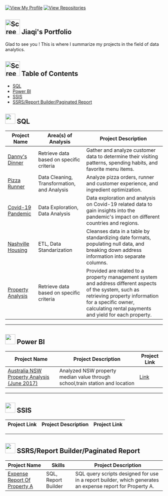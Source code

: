 [![View My Profile](https://img.shields.io/badge/View-My_Profile-green?logo=GitHub)](https://github.com/jiaqiyu1)
[![View Repositories](https://img.shields.io/badge/View-My_Repositories-blue?logo=GitHub)](https://github.com/jiaqiyu1?tab=repositories)



##  <img width="47" alt="Screen Shot 2023-05-12 at 2 48 50 PM" src="https://github.com/jiaqiyu1/Portfolio_Guide/assets/84236678/26d13e65-3ee9-4c22-9e1f-0a632ac33ffb"> Jiaqi's Portfolio

Glad to see you ! This is where I summarize my projects in the field of data analytics. 

## <img width="47" alt="Screen Shot 2023-05-12 at 2 48 50 PM" src="https://github.com/jiaqiyu1/Portfolio_Guide/assets/84236678/83415bca-bada-4b06-a18b-329f15811c2f">  Table of Contents

- [SQL](#sql)
- [Power BI](#power-bi)
- [SSIS](#ssis)
- [SSRS/Report Builder/Paginated Report](#ssrsreport-builderpaginated-report)


## <img src="https://github.com/jiaqiyu1/Portfolio_Guide/assets/84236678/d7d008f5-c521-4e3a-9221-73d59bd53d05" width="32" height="32"> SQL


| Project Name | Area(s) of Analysis | Project Description | 
|---|---|---|
|[Danny's Dinner](https://github.com/jiaqiyu1/SQL_CaseStudy_DannyMa/tree/main/CaseStudy1_Danny's%20Dinner) | Retrieve data based on specific criteria  | Gather and analyze customer data to determine their visiting patterns, spending habits, and favorite menu items.  | 
|[Pizza Runner](https://github.com/jiaqiyu1/SQL_CaseStudy_DannyMa/tree/main/CaseStudy2_PizzaRunner) |Data Cleaning, Transformation, and Analysis | Analyze pizza orders, runner and customer experience, and ingredient optimization.  | 
|[Covid-19 Pandemic](https://github.com/jiaqiyu1/PortfolioProject/tree/main/Covid-19%20Pandemic) |Data Exploration, Data Analysis |Data exploration and analysis on Covid-19 related data to gain insights into the pandemic's impact on different countries and regions.  | 
|[Nashville Housing](https://github.com/jiaqiyu1/PortfolioProject/tree/main/Nashville%20Housing) |ETL, Data Standarization |Cleanses data in a table by standardizing date formats, populating null data, and breaking down address information into separate columns. | 
|[Property Analysis](https://github.com/jiaqiyu1/Property_Analysis/tree/main/SQL) |Retrieve data based on specific criteria |Provided are related to a property management system and address different aspects of the system, such as retrieving property information for a specific owner, calculating rental payments and yield for each property.| 


***

## <img src ="https://github.com/jiaqiyu1/Portfolio_Guide/assets/84236678/16a404c5-d9e4-428e-b2c8-ee1203c51e39" width="32" height="32"> Power BI

| Project Name |  Project Description |Project Link |
|---|---|---|
|[Australia NSW Property Analysis (June 2017)](https://github.com/jiaqiyu1/Property_Analysis/tree/main/Power%20BI) |Analyzed NSW property median value through school,train station and location  |[Link](https://app.powerbi.com/view?r=eyJrIjoiNjQ1MDRkMmQtNjQ2ZS00NTY1LTlkYWUtOWI1YjFmZjYxZTI3IiwidCI6ImU0ZjJiMDU3LWQ5YTQtNDljZi1hZjE1LTlmY2FhZmY5NjNhNyIsImMiOjEwfQ%3D%3D)|  

***

## <img src="https://github.com/jiaqiyu1/Portfolio_Guide/assets/84236678/b039d8f9-a4b4-45b2-bba0-bf06b8e8391b" width="32" height="32"> SSIS

| Project Link | Project Description | Project Link |
|---|---|---|


***

## <img src="https://github.com/jiaqiyu1/Portfolio_Guide/assets/84236678/c5ffdaf3-9ded-4e3c-8d10-15a8ff50e291" width="32" height="32"> SSRS/Report Builder/Paginated Report

| Project Name | Skills | Project Description | 
|---|---|---|
| [Expense Report Of Property A](https://github.com/jiaqiyu1/Property_Analysis/tree/main/SSRS_ReportBuilder_PaginatedReport) | SQL, Report Builder  |  SQL query scripts designed for use in a report builder, which generates an expense report for Property A.  | 

